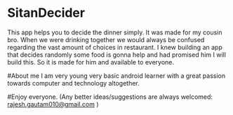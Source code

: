 # SitanDecider
This app helps you to decide the dinner simply. It was made for my cousin bro. When we were drinking together we would always be confused regarding the vast amount of 
choices in restaurant. I knew building an app that decides randomly some food is gonna help and had promised him I will build this. So it is made for him and available to everyone.

#About me
I am very young very basic android learner with a great passion towards computer and technology altogether. 

#Enjoy everyone.
     (Any better ideas/suggestions are always welcomed: rajesh.gautam010@gmail.com )
